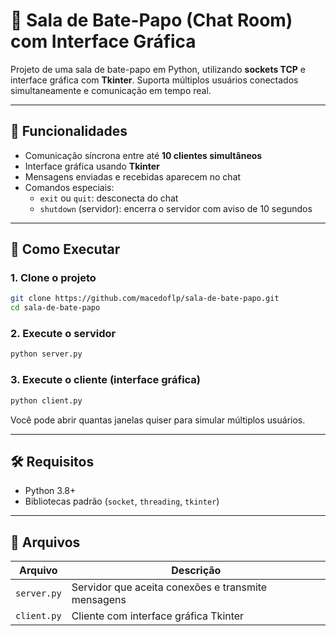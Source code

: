 # 💬 Sala de Bate-Papo (Chat Room) com Interface Gráfica

Projeto de uma sala de bate-papo em Python, utilizando **sockets TCP** e interface gráfica com **Tkinter**. Suporta múltiplos usuários conectados simultaneamente e comunicação em tempo real.

---

## 🧩 Funcionalidades

- Comunicação síncrona entre até **10 clientes simultâneos**
- Interface gráfica usando **Tkinter**
- Mensagens enviadas e recebidas aparecem no chat
- Comandos especiais:
  - `exit` ou `quit`: desconecta do chat
  - `shutdown` (servidor): encerra o servidor com aviso de 10 segundos

---

## 🚀 Como Executar

### 1. Clone o projeto
```bash
git clone https://github.com/macedoflp/sala-de-bate-papo.git
cd sala-de-bate-papo
```

### 2. Execute o servidor
```bash
python server.py
```

### 3. Execute o cliente (interface gráfica)
```bash
python client.py
```

Você pode abrir quantas janelas quiser para simular múltiplos usuários.

---

## 🛠️ Requisitos

- Python 3.8+
- Bibliotecas padrão (`socket`, `threading`, `tkinter`)

---

## 📂 Arquivos

| Arquivo         | Descrição                                 |
|-----------------|-------------------------------------------|
| `server.py`     | Servidor que aceita conexões e transmite mensagens |
| `client.py` | Cliente com interface gráfica Tkinter     |